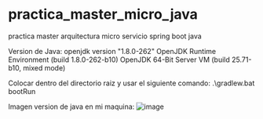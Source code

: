 # practica_master_micro_java
practica master arquitectura micro servicio spring boot java

Version de Java:
openjdk version "1.8.0-262"
OpenJDK Runtime Environment (build 1.8.0-262-b10)
OpenJDK 64-Bit Server VM (build 25.71-b10, mixed mode)

Colocar dentro del directorio raiz y usar el siguiente comando:
.\gradlew.bat bootRun

Imagen version de java en mi maquina:
![image](https://github.com/redinx18/practica_master_micro_java/assets/724978/241877a7-a5ad-4a6d-8ec5-a72810d75bf7)
